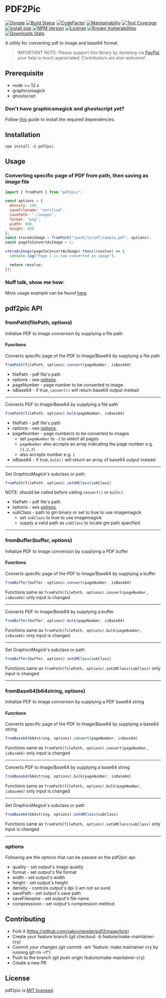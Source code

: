 # PDF2Pic  
[![Donate][paypal-image]](https://www.paypal.com/cgi-bin/webscr?cmd=_donations&business=938FMCPPQG4DQ&currency_code=USD&source=url)
[![Build Status][travis-image]][travis-url]
[![CodeFactor](https://www.codefactor.io/repository/github/yakovmeister/pdf2image/badge/next)](https://www.codefactor.io/repository/github/yakovmeister/pdf2image/overview/next)
[![Maintainability](https://api.codeclimate.com/v1/badges/6d7bfbae9057998bda99/maintainability)](https://codeclimate.com/github/yakovmeister/pdf2image/maintainability)
[![Test Coverage](https://api.codeclimate.com/v1/badges/6d7bfbae9057998bda99/test_coverage)](https://codeclimate.com/github/yakovmeister/pdf2image/test_coverage)
[![install size](https://packagephobia.com/badge?p=pdf2pic)](https://packagephobia.com/result?p=pdf2pic)
[![NPM Version][npm-image]][npm-url]
[![License](https://img.shields.io/npm/l/pdf2pic?color=blue)][npm-url]
[![Known Vulnerabilities](https://snyk.io/test/npm/pdf2pic/badge.svg)](https://snyk.io/test/npm/pdf2pic)
[![Downloads Stats][npm-downloads]][npm-url]  
  
A utility for converting pdf to image and base64 format.  

> IMPORTANT NOTE: Please support this library by donating via [PayPal](https://www.paypal.com/paypalme/yakovmeister), your help is much appreciated. Contributors are also welcome!
  
## Prerequisite  
  
* node >= 12.x 
* graphicsmagick  
* ghostscript  
  
### Don't have graphicsmagick and ghostscript yet?  
  
Follow [this](docs/gm-installation.md) guide to install the required dependencies.  
  
## Installation  
  
```
npm install -S pdf2pic
```
  
## Usage  
  
### Converting specific page of PDF from path, then saving as image file  
  
```javascript
import { fromPath } from "pdf2pic";

const options = {
  density: 100,
  saveFilename: "untitled",
  savePath: "./images",
  format: "png",
  width: 600,
  height: 600
};
const storeAsImage = fromPath("/path/to/pdf/sample.pdf", options);
const pageToConvertAsImage = 1;

storeAsImage(pageToConvertAsImage).then((resolve) => {
  console.log("Page 1 is now converted as image");

  return resolve;
});

```  
  
### Nuff talk, show me how:
More usage example can be found [here](https://github.com/yakovmeister/pdf2pic-examples).  
  
## pdf2pic API  
  
### fromPath(filePath, options)  
  
Initialize PDF to image conversion by supplying a file path  
  
#### Functions  
  
Converts specific page of the PDF to Image/Base64 by supplying a file path  
  
```javascript
fromPath(filePath, options).convert(pageNumber, isBase64)
```
* filePath - pdf file's path  
* options - see [options](#options).  
* pageNumber - page number to be converted to image  
* isBase64 - if true, `convert()` will return base64 output instead  
  
---  
  
Converts PDF to Image/Base64 by supplying a file path  
```javascript
fromPath(filePath, options).bulk(pageNumber, isBase64)
```
* filePath - pdf file's path  
* options - see [options](#options).  
* pageNumber - page number/s to be converted to images  
  * set `pageNumber` to `-1` to select all pages  
  * `pageNumber` also accepts an array indicating the page number e.g. `[1,2,3]`
  * also accepts number e.g. `1`
* isBase64 - if true, `bulk()` will return an array of base64 output instead  
  
---
  
Set GraphicsMagick's subclass or path  
```javascript
fromPath(filePath, options).setGMClass(subClass)  
```  
NOTE: should be called before calling `convert()` or `bulk()`.
* filePath - pdf file's path  
* options - see [options](#options).  
* subClass - path to gm binary or set to true to use imagemagick  
  * set `subClass` to true to use imagemagick  
  * supply a valid path as `subClass` to locate gm path specified  
  
---
  
### fromBuffer(buffer, options)  
   
Initialize PDF to image conversion by supplying a PDF buffer  
  
#### Functions  
  
Converts specific page of the PDF to Image/Base64 by supplying a buffer  
```javascript
fromBuffer(buffer, options).convert(pageNumber, isBase64)
```
  
Functions same as `fromPath(filePath, options).convert(pageNumber, isBase64)` only input is changed  
  
---
Converts PDF to Image/Base64 by supplying a buffer  
  
```javascript
fromBuffer(buffer, options).bulk(pageNumber, isBase64)
```
  
Functions same as `fromPath(filePath, options).bulk(pageNumber, isBase64)` only input is changed  
  
---
Set GraphicsMagick's subclass or path  
```javascript
fromBuffer(buffer, options).setGMClass(subClass)  
```  
  
Functions same as `fromPath(filePath, options).setGMClass(subClass)` only input is changed  
  
---
  
### fromBase64(b64string, options)  
Initialize PDF to image conversion by supplying a PDF base64 string  
  
#### Functions  
  
Converts specific page of the PDF to Image/Base64 by supplying a base64 string  
```javascript
fromBase64(b64string, options).convert(pageNumber, isBase64)
```
  
Functions same as `fromPath(filePath, options).convert(pageNumber, isBase64)` only input is changed  
  
---
Converts PDF to Image/Base64 by supplying a base64 string  
  
```javascript
fromBase64(b64string, options).bulk(pageNumber, isBase64)
```
  
Functions same as `fromPath(filePath, options).bulk(pageNumber, isBase64)` only input is changed  
  
---
Set GraphicsMagick's subclass or path  
```javascript
fromBase64(b64string, options).setGMClass(subClass)  
```  
  
Functions same as `fromPath(filePath, options).setGMClass(subClass)` only input is changed  
  
---
### options  
Following are the options that can be passed on the pdf2pic api:
* quality - set output's image quality  
* format - set output's file format  
* width - set output's width  
* height - set output's height  
* density - controls output's dpi (i am not so sure)  
* savePath - set output's save path  
* saveFilename - set output's file name  
* compressioon - set output's compression method  
  
## Contributing
* Fork it (https://github.com/yakovmeister/pdf2image/fork)  
* Create your feature branch (git checkout -b feature/make-maintainer-cry)  
* Commit your changes (git commit -am 'feature: make maintainer cry by running git rm -rf')  
* Push to the branch (git push origin feature/make-maintainer-cry)
* Create a new PR  
  
## License
pdf2pic is [MIT licensed](LICENSE).
  
<!-- Markdown link & img dfn's -->
[npm-image]: https://img.shields.io/npm/v/pdf2pic.svg?style=flat-square
[npm-url]: https://www.npmjs.com/package/pdf2pic
[npm-downloads]: https://img.shields.io/npm/dm/pdf2pic.svg?style=flat-square
[travis-image]: https://travis-ci.org/yakovmeister/pdf2image.svg?branch=next
[travis-url]: https://travis-ci.org/yakovmeister/pdf2image
[paypal-image]: https://img.shields.io/badge/Donate-PayPal-green.svg  
